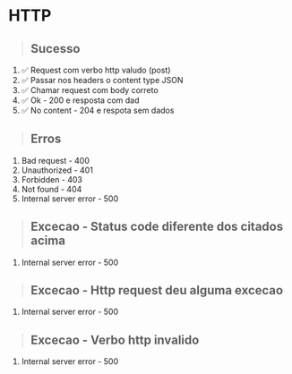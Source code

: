 # HTTP

> ## Sucesso
1. ✅ Request com verbo http valudo (post)
2. ✅ Passar nos headers o content type JSON
3. ✅ Chamar request com body correto
4. ✅ Ok - 200 e resposta com dad
5. ✅ No content - 204 e respota sem dados

> ## Erros
1. Bad request - 400
2. Unauthorized - 401
3. Forbidden - 403
4. Not found - 404
5. Internal server error - 500

> ## Excecao - Status code diferente dos citados acima
1. Internal server error - 500

> ## Excecao - Http request deu alguma excecao
1. Internal server error - 500

> ## Excecao - Verbo http invalido
1. Internal server error - 500
